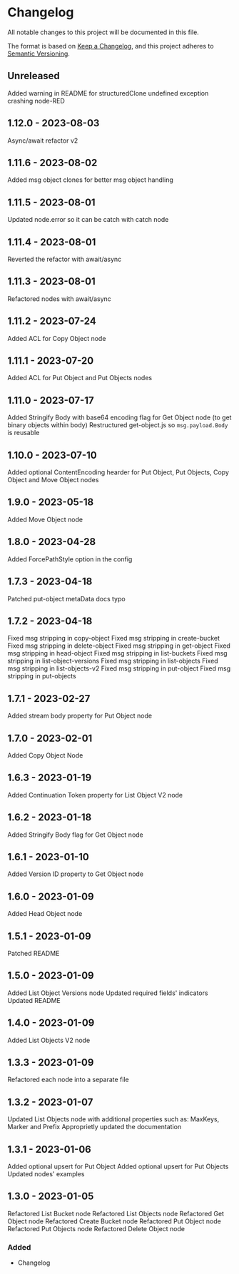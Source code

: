 # Changelog

All notable changes to this project will be documented in this file.

The format is based on [Keep a Changelog](https://keepachangelog.com/en/1.0.0/),
and this project adheres to [Semantic Versioning](https://semver.org/spec/v2.0.0.html).

## Unreleased
Added warning in README for structuredClone undefined exception crashing node-RED
## 1.12.0 - 2023-08-03
Async/await refactor v2

## 1.11.6 - 2023-08-02
Added msg object clones for better msg object handling

## 1.11.5 - 2023-08-01
Updated node.error so it can be catch with catch node

## 1.11.4 - 2023-08-01
Reverted the refactor with await/async

## 1.11.3 - 2023-08-01
Refactored nodes with await/async

## 1.11.2 - 2023-07-24
Added ACL for Copy Object node

## 1.11.1 - 2023-07-20
Added ACL for Put Object and Put Objects nodes

## 1.11.0 - 2023-07-17
Added Stringify Body with base64 encoding flag for Get Object node (to get binary objects within body)
Restructured get-object.js so `msg.payload.Body` is reusable

## 1.10.0 - 2023-07-10
Added optional ContentEncoding hearder for Put Object, Put Objects, Copy Object and Move Object nodes

## 1.9.0 - 2023-05-18
Added Move Object node

## 1.8.0 - 2023-04-28
Added ForcePathStyle option in the config

## 1.7.3 - 2023-04-18
Patched put-object metaData docs typo

## 1.7.2 - 2023-04-18
Fixed msg stripping in copy-object
Fixed msg stripping in create-bucket
Fixed msg stripping in delete-object
Fixed msg stripping in get-object
Fixed msg stripping in head-object
Fixed msg stripping in list-buckets
Fixed msg stripping in list-object-versions
Fixed msg stripping in list-objects
Fixed msg stripping in list-objects-v2
Fixed msg stripping in put-object
Fixed msg stripping in put-objects

## 1.7.1 - 2023-02-27
Added stream body property for Put Object node

## 1.7.0 - 2023-02-01
Added Copy Object Node

## 1.6.3 - 2023-01-19
Added Continuation Token property for List Object V2 node

## 1.6.2 - 2023-01-18
Added Stringify Body flag for Get Object node

## 1.6.1 - 2023-01-10
Added Version ID property to Get Object node

## 1.6.0 - 2023-01-09
Added Head Object node

## 1.5.1 - 2023-01-09
Patched README

## 1.5.0 - 2023-01-09
Added List Object Versions node
Updated required fields' indicators
Updated README

## 1.4.0 - 2023-01-09
Added List Objects V2 node

## 1.3.3 - 2023-01-09
Refactored each node into a separate file

## 1.3.2 - 2023-01-07
Updated List Objects node with additional properties such as: MaxKeys, Marker and Prefix
Approprietly updated the documentation

## 1.3.1 - 2023-01-06
Added optional upsert for Put Object
Added optional upsert for Put Objects
Updated nodes' examples

## 1.3.0 - 2023-01-05
Refactored List Bucket node
Refactored List Objects node
Refactored Get Object node
Refactored Create Bucket node
Refactored Put Object node
Refactored Put Objects node
Refactored Delete Object node

### Added
- Changelog
